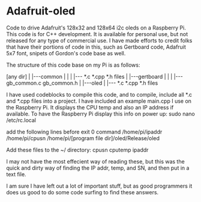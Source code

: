 Adafruit-oled
=============

Code to drive Adafruit's 128x32 and 128x64 i2c oleds on a Raspberry Pi.  This code is for C++ development.  It is available for personal use, but not released for any type of commercial use.  I have made efforts to credit folks that have their portions of code in this, such as Gertboard code, Adafruit 5x7 font, snipets of Gordon's code base as well.

The structure of this code base on my Pi is as follows:

[any dir]
   |
   |---common
   |     |
   |     |--- *.c *.cpp *.h files
   |
   |---gertboard
   |     |
   |     |--- gb_common.c gb_common.h
   |
   |---oled
         |
         |--- *.c *.cpp *.h files

I have used codeblocks to compile this code, and to compile, include all *.c and *.cpp files into a project.  I have included an example main.cpp I use on the Raspberry Pi.  It displays the CPU temp and also an IP address if available.  To have the Raspberry Pi display this info on power up:
   sudo nano /etc/rc.local
   
add the following lines before exit 0 command
   /home/pi/ipaddr
   /home/pi/cpusn
   /home/pi/[program file dir]/oled/Release/oled
   
Add these files to the ~/ directory:
   cpusn
   cputemp
   ipaddr
   
I may not have the most effecient way of reading these, but this was the quick and dirty way of finding the IP addr, temp, and SN, and then put in a text file.

I am sure I have left out a lot of important stuff, but as good programmers it does us good to do some code surfing to find these answers.


